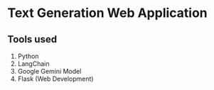 # Text Generation Web Application

## Tools used
1. Python
2. LangChain
3. Google Gemini Model
4. Flask (Web Development)
